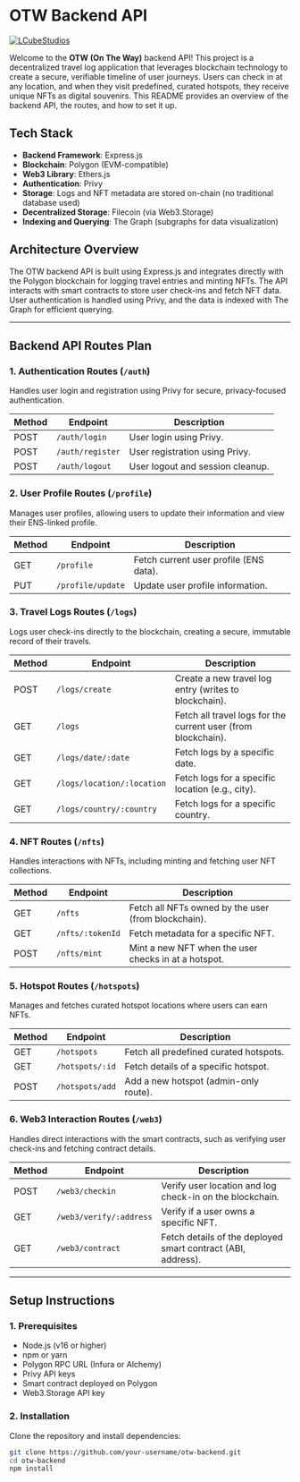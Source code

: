 # OTW Backend API

[![LCubeStudios](https://badgen.net/badge/Developed%20by/LCube%20Studios?color=FFCB05)](https://lcubestudios.io)

Welcome to the **OTW (On The Way)** backend API! This project is a decentralized travel log application that leverages blockchain technology to create a secure, verifiable timeline of user journeys. Users can check in at any location, and when they visit predefined, curated hotspots, they receive unique NFTs as digital souvenirs. This README provides an overview of the backend API, the routes, and how to set it up.

## **Tech Stack**

- **Backend Framework**: Express.js
- **Blockchain**: Polygon (EVM-compatible)
- **Web3 Library**: Ethers.js
- **Authentication**: Privy
- **Storage**: Logs and NFT metadata are stored on-chain (no traditional database used)
- **Decentralized Storage**: Filecoin (via Web3.Storage)
- **Indexing and Querying**: The Graph (subgraphs for data visualization)

## **Architecture Overview**

The OTW backend API is built using Express.js and integrates directly with the Polygon blockchain for logging travel entries and minting NFTs. The API interacts with smart contracts to store user check-ins and fetch NFT data. User authentication is handled using Privy, and the data is indexed with The Graph for efficient querying.

---

## **Backend API Routes Plan**

### **1. Authentication Routes (`/auth`)**

Handles user login and registration using Privy for secure, privacy-focused authentication.

| Method | Endpoint       | Description                     |
| ------ | -------------- | ------------------------------- |
| POST   | `/auth/login`  | User login using Privy.         |
| POST   | `/auth/register` | User registration using Privy.   |
| POST   | `/auth/logout` | User logout and session cleanup. |

### **2. User Profile Routes (`/profile`)**

Manages user profiles, allowing users to update their information and view their ENS-linked profile.

| Method | Endpoint        | Description                       |
| ------ | --------------- | --------------------------------- |
| GET    | `/profile`      | Fetch current user profile (ENS data). |
| PUT    | `/profile/update` | Update user profile information.   |

### **3. Travel Logs Routes (`/logs`)**

Logs user check-ins directly to the blockchain, creating a secure, immutable record of their travels.

| Method | Endpoint                   | Description                                       |
| ------ | -------------------------- | ------------------------------------------------- |
| POST   | `/logs/create`             | Create a new travel log entry (writes to blockchain). |
| GET    | `/logs`                    | Fetch all travel logs for the current user (from blockchain). |
| GET    | `/logs/date/:date`         | Fetch logs by a specific date.                    |
| GET    | `/logs/location/:location` | Fetch logs for a specific location (e.g., city).  |
| GET    | `/logs/country/:country`   | Fetch logs for a specific country.                |

### **4. NFT Routes (`/nfts`)**

Handles interactions with NFTs, including minting and fetching user NFT collections.

| Method | Endpoint                | Description                                           |
| ------ | ----------------------- | ----------------------------------------------------- |
| GET    | `/nfts`                 | Fetch all NFTs owned by the user (from blockchain).   |
| GET    | `/nfts/:tokenId`        | Fetch metadata for a specific NFT.                    |
| POST   | `/nfts/mint`            | Mint a new NFT when the user checks in at a hotspot.  |

### **5. Hotspot Routes (`/hotspots`)**

Manages and fetches curated hotspot locations where users can earn NFTs.

| Method | Endpoint             | Description                                       |
| ------ | -------------------- | ------------------------------------------------- |
| GET    | `/hotspots`          | Fetch all predefined curated hotspots.            |
| GET    | `/hotspots/:id`      | Fetch details of a specific hotspot.              |
| POST   | `/hotspots/add`      | Add a new hotspot (admin-only route).             |

### **6. Web3 Interaction Routes (`/web3`)**

Handles direct interactions with the smart contracts, such as verifying user check-ins and fetching contract details.

| Method | Endpoint                  | Description                                           |
| ------ | ------------------------- | ----------------------------------------------------- |
| POST   | `/web3/checkin`           | Verify user location and log check-in on the blockchain. |
| GET    | `/web3/verify/:address`   | Verify if a user owns a specific NFT.                 |
| GET    | `/web3/contract`          | Fetch details of the deployed smart contract (ABI, address). |

---

## **Setup Instructions**

### **1. Prerequisites**

- Node.js (v16 or higher)
- npm or yarn
- Polygon RPC URL (Infura or Alchemy)
- Privy API keys
- Smart contract deployed on Polygon
- Web3.Storage API key

### **2. Installation**

Clone the repository and install dependencies:

```bash
git clone https://github.com/your-username/otw-backend.git
cd otw-backend
npm install

